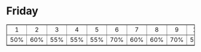 # Friday
<table cellspacing="0" cellpadding="0" border="1">
<tr>
  <td width="100" align="center">1</td>
  <td width="100" align="center">2</td>
  <td width="100" align="center">3</td>
  <td width="100" align="center">4</td>
  <td width="100" align="center">5</td>
  <td width="100" align="center">6</td>
  <td width="100" align="center">7</td>
  <td width="100" align="center">8</td>
  <td width="100" align="center">9</td>
  <td width="100" align="center">10</td>
</tr>
<tr>
  <td width="100" align="center">50%</td>
  <td width="100" align="center">60%</td>
  <td width="100" align="center">55%</td>
  <td width="100" align="center">55%</td>
  <td width="100" align="center">55%</td>
  <td width="100" align="center">70%</td>
  <td width="100" align="center">60%</td>
  <td width="100" align="center">60%</td>
  <td width="100" align="center">70%</td>
  <td width="100" align="center">55%</td>
  </tr>
</table>
